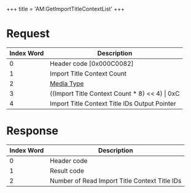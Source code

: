 +++
title = 'AM:GetImportTitleContextList'
+++

# Request

| Index Word | Description                                            |
|------------|--------------------------------------------------------|
| 0          | Header code \[0x000C0082\]                             |
| 1          | Import Title Context Count                             |
| 2          | [Media Type](Filesystem_services#mediatype "wikilink") |
| 3          | ((Import Title Context Count \* 8) \<\< 4) \| 0xC      |
| 4          | Import Title Context Title IDs Output Pointer          |

# Response

| Index Word | Description                                   |
|------------|-----------------------------------------------|
| 0          | Header code                                   |
| 1          | Result code                                   |
| 2          | Number of Read Import Title Context Title IDs |
